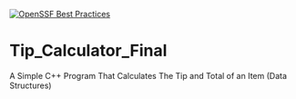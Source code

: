 [![OpenSSF Best Practices](https://www.bestpractices.dev/projects/8424/badge)](https://www.bestpractices.dev/projects/8424)
# Tip_Calculator_Final
 A Simple C++ Program That Calculates The Tip and Total of an Item (Data Structures)
